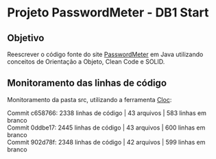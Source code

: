 # Projeto PasswordMeter - DB1 Start
## Objetivo
Reescrever o código fonte do site [PasswordMeter](http://www.passwordmeter.com/) em Java utilizando conceitos de Orientação a Objeto, Clean Code e SOLID.
## Monitoramento das linhas de código
Monitoramento da pasta src, utilizando a ferramenta [Cloc](https://github.com/AlDanial/cloc):<br />

Commit c658766: 2338 linhas de código | 43 arquivos | 583 linhas em branco<br />
Commit 0ddbe17: 2445 linhas de código | 43 arquivos | 600 linhas em branco<br />
Commit 902d78f: 2348 linhas de código | 42 arquivos | 599 linhas em branco<br />
